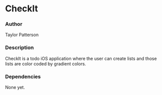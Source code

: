 #  CheckIt

### Author
Taylor Patterson

### Description
CheckIt is a todo iOS application where the user can create lists and those lists are color coded by gradient colors.

### Dependencies
None yet.

